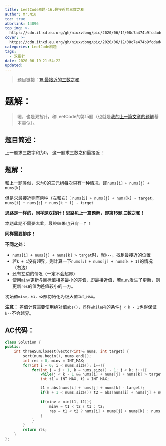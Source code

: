 ```yaml
---
title: LeetCode刷题-16.最接近的三数之和
author: Mr.Niu
toc: true
abbrlink: 14896
top_img: >-
  https://cdn.itnxd.eu.org/gh/niuxvdong/pic/2020/06/19/08c7a474b9fcdadc62d0fc56730cef80.png
cover: >-
  https://cdn.itnxd.eu.org/gh/niuxvdong/pic/2020/06/19/08c7a474b9fcdadc62d0fc56730cef80.png
categories: LeetCode刷题
tags:
  - 双指针
date: 2020-06-19 21:54:22
updated:
---
```












> 题目链接：[16.最接近的三数之和](https://leetcode-cn.com/problems/3sum-closest/)



# 题解：



> 嗯，也是双指针，和LeetCode的第15题（也就是[我的上一篇文章的题解](https://itnxd.eu.org/posts/55831.html)基本类似）。



## 题目简述：

上一题求三数字和为0， 这一题求三数之和最接近！

## 题解：

和上一题类似，求为0的三元组每次只有一种情况，即`nums[i] + nums[j] + nums[k]`

但是求最接近则有两种（左和右）：`nums[i] + nums[j] + nums[k] - target`，`nums[i] + nums[j] + nums[k + 1] - target`



**思路是一样的，同样是双指针！思路见上一篇题解，即第15题 三数之和！**

本题此题不需要去重，最终结果也只有一个！





**同样需要排序！**

**不同之处：**

- `nums[i] + nums[j] + nums[k] > target`时，就`k--`，找到最接近的位置
- 若`k + 1`没有超界，则计算一下`nums[i] + nums[j] + nums[k + 1]`的情况（右边）
- 还有左边的情况（一定不会超界）
- 使用`minv`更新与目标值相差最小的差值，即最接近值，若`minv`发生了更新，则更新`res`的值为差值较小的一方。



初始值`minv，t1，t2`都初始化为极大值`INT_MAX`。

**注意：** 差值计算需要使用绝对值`abs()`，同样`while`内的条件`j < k - 1`也得保证`k--`不会越界。





## AC代码：



```c++
class Solution {
public:
    int threeSumClosest(vector<int>& nums, int target) {
        sort(nums.begin(), nums.end());
        int res = 0, minv = INT_MAX;
        for(int i = 0; i < nums.size(); i++){
            for(int j = i + 1, k = nums.size() - 1; j < k; j++){
                while(j < k - 1 && nums[i] + nums[j] + nums[k] > target) k--;
                int t1 = INT_MAX, t2 = INT_MAX;

                t1 = abs(nums[i] + nums[j] + nums[k] - target);
                if(k + 1 < nums.size()) t2 = abs(nums[i] + nums[j] + nums[k + 1] - target);
                
                if(minv > min(t1, t2)){
                    minv = t1 < t2 ? t1 : t2;
                    res = t1 < t2 ? nums[i] + nums[j] + nums[k] : nums[i] + nums[j] + nums[k + 1];
                }
            }
        }
        return res;
    }
};
```




